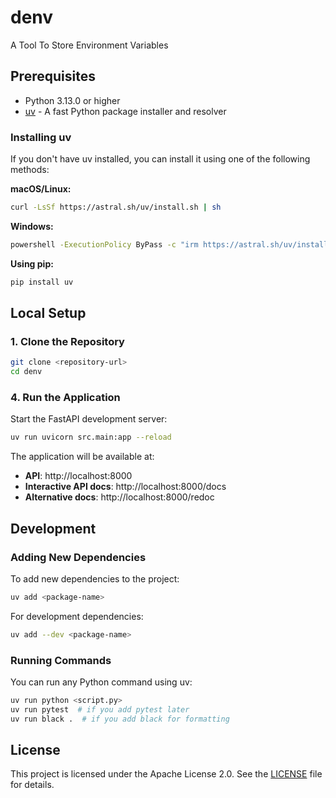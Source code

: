 # denv
A Tool To Store Environment Variables

## Prerequisites

- Python 3.13.0 or higher
- [uv](https://docs.astral.sh/uv/) - A fast Python package installer and resolver

### Installing uv

If you don't have uv installed, you can install it using one of the following methods:

**macOS/Linux:**
```bash
curl -LsSf https://astral.sh/uv/install.sh | sh
```

**Windows:**
```bash
powershell -ExecutionPolicy ByPass -c "irm https://astral.sh/uv/install.ps1 | iex"
```

**Using pip:**
```bash
pip install uv
```

## Local Setup

### 1. Clone the Repository

```bash
git clone <repository-url>
cd denv
```

<!-- ### 2. Install Dependencies

The project uses uv for dependency management. Install all dependencies using:

```bash
uv sync
``` 

This will:
- Create a virtual environment automatically
- Install Python 3.13.0 (as specified in [.python-version](.python-version))
- Install all dependencies from [pyproject.toml](pyproject.toml)

### 3. Activate the Virtual Environment

```bash
uv shell
```

Alternatively, you can run commands directly with uv without activating the shell:

```bash
uv run python main.py
``` -->

### 4. Run the Application

Start the FastAPI development server:

```bash
uv run uvicorn src.main:app --reload
```

The application will be available at:
- **API**: http://localhost:8000
- **Interactive API docs**: http://localhost:8000/docs
- **Alternative docs**: http://localhost:8000/redoc



## Development

### Adding New Dependencies

To add new dependencies to the project:

```bash
uv add <package-name>
```

For development dependencies:

```bash
uv add --dev <package-name>
```

### Running Commands

You can run any Python command using uv:

```bash
uv run python <script.py>
uv run pytest  # if you add pytest later
uv run black .  # if you add black for formatting
```


## License

This project is licensed under the Apache License 2.0. See the [LICENSE](LICENSE) file for details.
